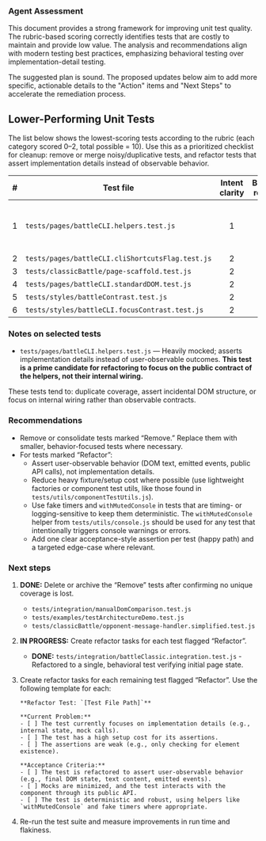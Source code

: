 ### Agent Assessment

This document provides a strong framework for improving unit test quality. The rubric-based scoring correctly identifies tests that are costly to maintain and provide low value. The analysis and recommendations align with modern testing best practices, emphasizing behavioral testing over implementation-detail testing.

The suggested plan is sound. The proposed updates below aim to add more specific, actionable details to the "Action" items and "Next Steps" to accelerate the remediation process.

## Lower-Performing Unit Tests

The list below shows the lowest-scoring tests according to the rubric (each category scored 0–2, total possible = 10). Use this as a prioritized checklist for cleanup: remove or merge noisy/duplicative tests, and refactor tests that assert implementation details instead of observable behavior.

|   # | Test file                                        | Intent clarity | Behavioral relevance | Assertion quality | Isolation & robustness | Cost vs coverage | Total | Action                                               |
| --: | ------------------------------------------------ | :------------: | :------------------: | :---------------: | :--------------------: | :--------------: | :---: | ---------------------------------------------------- |
|   1 | `tests/pages/battleCLI.helpers.test.js`          |       1        |          1           |         1         |           1            |        0         |   4   | **Refactor** (focus on observable output, not mocks) |
|   2 | `tests/pages/battleCLI.cliShortcutsFlag.test.js` |       2        |          1           |         1         |           1            |        0         |   5   | Refactor                                             |
|   3 | `tests/classicBattle/page-scaffold.test.js`      |       2        |          1           |         1         |           1            |        0         |   5   | Refactor                                             |
|   4 | `tests/pages/battleCLI.standardDOM.test.js`      |       2        |          1           |         1         |           2            |        0         |   6   | Refactor                                             |
|   5 | `tests/styles/battleContrast.test.js`            |       2        |          1           |         1         |           2            |        0         |   6   | Refactor                                             |
|   6 | `tests/styles/battleCLI.focusContrast.test.js`   |       2        |          1           |         2         |           2            |        0         |   7   | Refactor                                             |

### Notes on selected tests

- `tests/pages/battleCLI.helpers.test.js` — Heavily mocked; asserts implementation details instead of user-observable outcomes. **This test is a prime candidate for refactoring to focus on the public contract of the helpers, not their internal wiring.**

These tests tend to: duplicate coverage, assert incidental DOM structure, or focus on internal wiring rather than observable contracts.

### Recommendations

- Remove or consolidate tests marked “Remove.” Replace them with smaller, behavior-focused tests where necessary.
- For tests marked “Refactor”:
  - Assert user-observable behavior (DOM text, emitted events, public API calls), not implementation details.
  - Reduce heavy fixture/setup cost where possible (use lightweight factories or component test utils, like those found in `tests/utils/componentTestUtils.js`).
  - Use fake timers and `withMutedConsole` in tests that are timing- or logging-sensitive to keep them deterministic. The `withMutedConsole` helper from `tests/utils/console.js` should be used for any test that intentionally triggers console warnings or errors.
  - Add one clear acceptance-style assertion per test (happy path) and a targeted edge-case where relevant.

### Next steps

1.  **DONE:** Delete or archive the “Remove” tests after confirming no unique coverage is lost.
    - `tests/integration/manualDomComparison.test.js`
    - `tests/examples/testArchitectureDemo.test.js`
    - `tests/classicBattle/opponent-message-handler.simplified.test.js`
2.  **IN PROGRESS:** Create refactor tasks for each test flagged “Refactor”.
    - **DONE:** `tests/integration/battleClassic.integration.test.js` - Refactored to a single, behavioral test verifying initial page state.
3.  Create refactor tasks for each remaining test flagged “Refactor”. Use the following template for each:

    ```
    **Refactor Test: `[Test File Path]`**

    **Current Problem:**
    - [ ] The test currently focuses on implementation details (e.g., internal state, mock calls).
    - [ ] The test has a high setup cost for its assertions.
    - [ ] The assertions are weak (e.g., only checking for element existence).

    **Acceptance Criteria:**
    - [ ] The test is refactored to assert user-observable behavior (e.g., final DOM state, text content, emitted events).
    - [ ] Mocks are minimized, and the test interacts with the component through its public API.
    - [ ] The test is deterministic and robust, using helpers like `withMutedConsole` and fake timers where appropriate.
    ```

4.  Re-run the test suite and measure improvements in run time and flakiness.
